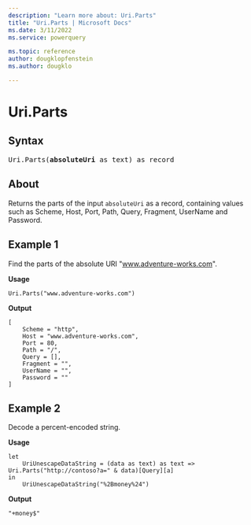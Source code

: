 ```yaml
---
description: "Learn more about: Uri.Parts"
title: "Uri.Parts | Microsoft Docs"
ms.date: 3/11/2022
ms.service: powerquery

ms.topic: reference
author: dougklopfenstein
ms.author: dougklo

---
```

# Uri.Parts

## Syntax

<pre>
Uri.Parts(<b>absoluteUri</b> as text) as record
</pre>

## About

Returns the parts of the input `absoluteUri` as a record, containing values such as Scheme, Host, Port, Path, Query, Fragment, UserName and Password.

## Example 1

Find the parts of the absolute URI "www.adventure-works.com".

**Usage**

```powerquery-m
Uri.Parts("www.adventure-works.com")
```

**Output**

```powerquery-m
[
    Scheme = "http",
    Host = "www.adventure-works.com",
    Port = 80,
    Path = "/",
    Query = [],
    Fragment = "",
    UserName = "",
    Password = ""
]
```

## Example 2

Decode a percent-encoded string.

**Usage**

```powerquery-m
let
    UriUnescapeDataString = (data as text) as text => Uri.Parts("http://contoso?a=" & data)[Query][a]
in
    UriUnescapeDataString("%2Bmoney%24")
```

**Output**

`"+money$"`
